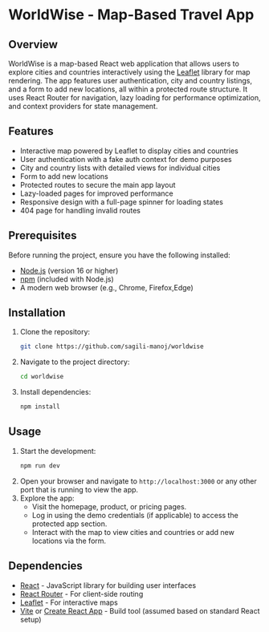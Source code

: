 # WorldWise - Map-Based Travel App

## Overview
WorldWise is a map-based React web application that allows users to explore cities and countries interactively using the [Leaflet](https://leafletjs.com/) library for map rendering. The app features user authentication, city and country listings, and a form to add new locations, all within a protected route structure. It uses React Router for navigation, lazy loading for performance optimization, and context providers for state management.

## Features
- Interactive map powered by Leaflet to display cities and countries
- User authentication with a fake auth context for demo purposes
- City and country lists with detailed views for individual cities
- Form to add new locations
- Protected routes to secure the main app layout
- Lazy-loaded pages for improved performance
- Responsive design with a full-page spinner for loading states
- 404 page for handling invalid routes

## Prerequisites
Before running the project, ensure you have the following installed:
- [Node.js](https://nodejs.org/) (version 16 or higher)
- [npm](https://www.npmjs.com/) (included with Node.js)
- A modern web browser (e.g., Chrome, Firefox,Edge)

## Installation
1. Clone the repository:
   ```bash
   git clone https://github.com/sagili-manoj/worldwise
   ```
2. Navigate to the project directory:
   ```bash
   cd worldwise
   ```
3. Install dependencies:
   ```bash
   npm install
   ```

## Usage
1. Start the development:
   ```bash
   npm run dev
   ```
2. Open your browser and navigate to `http://localhost:3000` or any other port that is running to view the app.
3. Explore the app:
   - Visit the homepage, product, or pricing pages.
   - Log in using the demo credentials (if applicable) to access the protected app section.
   - Interact with the map to view cities and countries or add new locations via the form.


## Dependencies
- [React](https://reactjs.org/) - JavaScript library for building user interfaces
- [React Router](https://reactrouter.com/) - For client-side routing
- [Leaflet](https://leafletjs.com/) - For interactive maps
- [Vite](https://vitejs.dev/) or [Create React App](https://create-react-app.dev/) - Build tool (assumed based on standard React setup)

